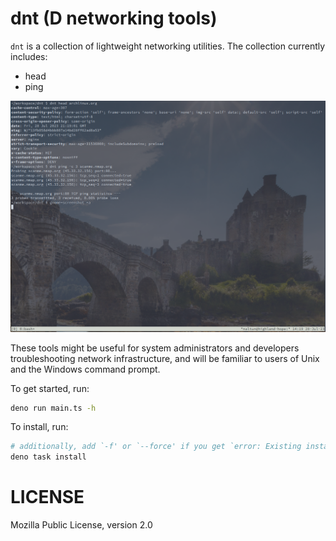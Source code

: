 # dnt (D networking tools)

`dnt` is a collection of lightweight networking utilities. The collection currently includes:
* head
* ping

<img src="./demo.png" />

These tools might be useful for system administrators and developers troubleshooting network
infrastructure, and will be familiar to users of Unix and the Windows command prompt.

To get started, run:
```sh
deno run main.ts -h
```

To install, run:
```sh
# additionally, add `-f' or `--force' if you get `error: Existing installation found.'
deno task install
```

# LICENSE

Mozilla Public License, version 2.0
